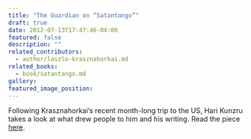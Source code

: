 ```yaml
---
title: "The Guardian on “Satantango”"
draft: true
date: 2012-07-13T17:47:46-04:00
featured: false
description: ""
related_contributors:
  - author/laszlo-krasznahorkai.md
related_books:
  - book/satantango.md
gallery:
featured_image_position: 
---
```


Following Krasznahorkai’s recent month-long trip to the US, Hari Kunzru takes a look at what drew people to him and his writing. Read the piece [here](http://www.guardian.co.uk/books/2012/jul/13/hari-kunzru-new-york-literary-hipsters).  

